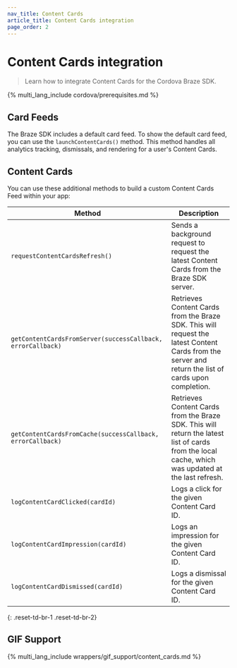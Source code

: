 ```yaml
---
nav_title: Content Cards
article_title: Content Cards integration
page_order: 2
---
```


# Content Cards integration

> Learn how to integrate Content Cards for the Cordova Braze SDK.

{% multi_lang_include cordova/prerequisites.md %}

## Card Feeds

The Braze SDK includes a default card feed. To show the default card feed, you can use the `launchContentCards()` method. This method handles all analytics tracking, dismissals, and rendering for a user's Content Cards.

## Content Cards

You can use these additional methods to build a custom Content Cards Feed within your app:

|Method | Description |
|---|---|
|`requestContentCardsRefresh()`|Sends a background request to request the latest Content Cards from the Braze SDK server.|
|`getContentCardsFromServer(successCallback, errorCallback)`|Retrieves Content Cards from the Braze SDK. This will request the latest Content Cards from the server and return the list of cards upon completion.|
|`getContentCardsFromCache(successCallback, errorCallback)`|Retrieves Content Cards from the Braze SDK. This will return the latest list of cards from the local cache, which was updated at the last refresh.|
|`logContentCardClicked(cardId)`|Logs a click for the given Content Card ID.|
|`logContentCardImpression(cardId)`|Logs an impression for the given Content Card ID.|
|`logContentCardDismissed(cardId)`|Logs a dismissal for the given Content Card ID.|
{: .reset-td-br-1 .reset-td-br-2}

## GIF Support

{% multi_lang_include wrappers/gif_support/content_cards.md %}
